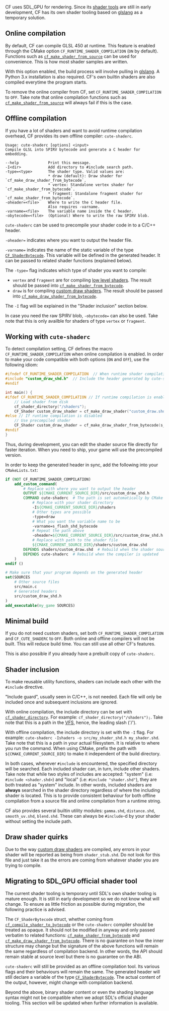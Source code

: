 [](../header.md ':include')

<br>

CF uses SDL_GPU for rendering.
Since its [shader tools](https://github.com/libsdl-org/SDL_shader_tools) are still in early development, CF has its own shader tooling based on [glslang](https://github.com/KhronosGroup/glslang) as a temporary solution.

## Online compilation

By default, CF can compile GLSL 450 at runtime.
This feature is enabled through the CMake option `CF_RUNTIME_SHADER_COMPILATION` (`ON` by default).
Functions such as [`cf_make_shader_from_source`](/graphics/cf_make_shader_from_source.md) can be used for convenience.
This is how most shader samples are written.

With this option enabled, the build process will involve pulling in [glslang](https://github.com/KhronosGroup/glslang).
A Python 3.x installation is also required.
CF's own builtin shaders are also compiled everytime the program starts.

To remove the online compiler from CF, set `CF_RUNTIME_SHADER_COMPILATION` to `OFF`.
Take note that online compilation functions such as [`cf_make_shader_from_source`](/graphics/cf_make_shader_from_source.md) will always fail if this is the case.

## Offline compilation

If you have a lot of shaders and want to avoid runtime compilation overhead, CF provides its own offline compiler: `cute-shaderc`.

```
Usage: cute-shaderc [options] <input>
Compile GLSL into SPIRV bytecode and generate a C header for embedding.

--help             Print this message.
-I<dir>            Add directory to #include search path.
-type=<type>       The shader type. Valid values are:
                   * draw (default): Draw shader for `cf_make_draw_shader_from_bytecode`.
                   * vertex: Standalone vertex shader for `cf_make_shader_from_bytecode`.
                   * fragment: Standalone fragment shader for `cf_make_shader_from_bytecode`.
-oheader=<file>    Where to write the C header file.
                   Also requires -varname.
-varname=<file>    The variable name inside the C header.
-obytecode=<file>  (Optional) Where to write the raw SPIRV blob.
```

`cute-shaderc` can be used to precompile your shader code in to a C/C++ header.

`-oheader=` indicates where you want to output the header file.

`-varname=` indicates the name of the static variable of the type [`CF_ShaderBytecode`](/graphics/cf_shaderbytecode.md).
This variable will be defined in the generated header.
It can be passed to related shader functions (explained below).

The `-type=` flag indicates which type of shader you want to compile:

* `vertex` and `fragment` are for compiling [low level shaders](https://randygaul.github.io/cute_framework/#/topics/low_level_graphics?id=shaders).
  The result should be passed into [`cf_make_shader_from_bytecode`](/graphics/cf_make_shader_from_bytecode.md).
* `draw` is for compiling [custom draw shaders](https://randygaul.github.io/cute_framework/#/topics/drawing?id=shaders).
  The result should be passed into [`cf_make_draw_shader_from_bytecode`](/draw/cf_make_draw_shader_from_bytecode.md).

The `-I` flag will be explained in the "Shader inclusion" section below.

In case you need the raw SPIRV blob, `-obytecode=` can also be used.
Take note that this is only availble for shaders of type `vertex` or `fragment`.

## Working with `cute-shaderc`

To detect compilation setting, CF defines the macro `CF_RUNTIME_SHADER_COMPILATION` when online compilation is enabled.
In order to make your code compatible with both options (`ON` and `OFF`), use the following idiom:

```c
#ifndef CF_RUNTIME_SHADER_COMPILATION  // When runtime shader compilation is disabled
#include "custom_draw_shd.h"  // Include the header generated by cute-shaderc
#endif

int main() {
#ifdef CF_RUNTIME_SHADER_COMPILATION // If runtime compilation is enabled
    // Load shader from disk
    cf_shader_directory("/shaders");
    CF_Shader custom_draw_shader = cf_make_draw_shader("custom_draw.shd");
#else // If runtime compilation is disabled
    // Use precompiled shader
    CF_Shader custom_draw_shader = cf_make_draw_shader_from_bytecode(s_custom_draw_shd);
#endif
}
```

Thus, during development, you can edit the shader source file directly for faster iteration.
When you need to ship, your game will use the precompiled version.

In order to keep the generated header in sync, add the following into your `CMakeLists.txt`:

```cmake
if (NOT CF_RUNTIME_SHADER_COMPILATION)
    add_custom_command(
        # Replace with where you want to output the header
        OUTPUT ${CMAKE_CURRENT_SOURCE_DIR}/src/custom_draw_shd.h
        COMMAND cute-shaderc  # The path is set automatically by CMake
            # Replace with your shader directory
            -I${CMAKE_CURRENT_SOURCE_DIR}/shaders
            # Other types are possible
            -type=draw
            # What you want the variable name to be
            -varname=s_flash_shd_bytecode
            # Repeat the path above
            -oheader=${CMAKE_CURRENT_SOURCE_DIR}/src/custom_draw_shd.h
            # Replace with path to the shader file
            ${CMAKE_CURRENT_SOURCE_DIR}/shaders/custom_draw.shd
        DEPENDS shaders/custom_draw.shd  # Rebuild when the shader source change
        DEPENDS cute-shaderc  # Rebuild when the compiler is updated
    )
endif ()

# Make sure that your program depends on the generated header
set(SOURCES
    # Other source files
    src/main.c
    # Generated headers
    src/custom_draw_shd.h
)
add_executable(my_game SOURCES)
```

## Minimal build

If you do not need custom shaders, set both `CF_RUNTIME_SHADER_COMPILATION` and `CF_CUTE_SHADERC` to `OFF`.
Both online and offline compilers will not be built.
This will reduce build time.
You can still use all other CF's features.

This is also possible if you already have a prebuilt copy of `cute-shaderc`.

## Shader inclusion

To make reusable utility functions, shaders can include each other with the `#include` directive.

"Include guard", usually seen in C/C++, is not needed.
Each file will only be included once and subsequent inclusions are ignored.

With online compilation, the include directory can be set with [`cf_shader_directory`](/graphics/cf_shader_directory.md).
For example: `cf_shader_directory("/shaders");`.
Take note that this is a path in the [VFS](/topics/virtual_file_system.md), hence, the leading slash ('/').

With offline compilation, the include directory is set with the `-I` flag.
For example: `cute-shaderc -Ishaders -o src/my_shader_shd.h my_shader.shd`.
Take note that this is a path in your actual filesystem.
It is relative to where you run the command.
When using CMake, prefix the path with `${CMAKE_CURRENT_SOURCE_DIR}` to make it independent of the build directory.

In both cases, whenever `#include` is encountered, the specified directory will be searched.
Each included shader can, in turn, include other shaders.
Take note that while two styles of includes are accepted: "system" (i.e: `#include <shader.shd>`) and "local" (i.e: `#include "shader.shd"`), they are both treated as "system" include.
In other words, included shaders are **always** searched in the shader directory regardless of where the including shader is located.
This is to provide consistent behaviour for both offline compilation from a source file and online compilation from a runtime string.

CF also provides several builtin utility modules: `gamma.shd`, `distance.shd`, `smooth_uv.shd`, `blend.shd`.
These can always be `#include`-d by your shader without setting the include path.

## Draw shader quirks

Due to the way [custom draw shaders](https://randygaul.github.io/cute_framework/#/topics/drawing?id=shaders) are compiled, any errors in your shader will be reported as being from `shader_stub.shd`.
Do not look for this file and just take it as the errors are coming from whatever shader you are trying to compile.

## Migrating to SDL_GPU official shader tool

The current shader tooling is temporary until SDL's own shader tooling is mature enough.
It is still in early development so we do not know what will change.
To ensure as little friction as possible during migration, the following practice is advised.

The `CF_ShaderBytecode` struct, whether coming from [`cf_compile_shader_to_bytecode`](/graphics/cf_compile_shader_to_bytecode.md) or the `cute-shaderc` compiler should be treated as opaque.
It should not be modified in anyway and only passed verbatim to related functions: [`cf_make_shader_from_bytecode`](/graphics/cf_make_shader_from_bytecode.md) and [`cf_make_draw_shader_from_bytecode`](/draw/cf_make_draw_shader_from_bytecode.md).
There is no guarantee on how the inner structure may change but the signature of the above functions will remain the same regardless of compilation backend.
In other words, the API should remain stable at source level but there is no guarantee on the ABI.

`cute-shaderc` will still be provided as an offline compilation tool.
Its various flags and their behaviours will remain the same.
The generated header will still declare a variable of the type [`CF_ShaderBytecode`](/graphics/cf_shaderbytecode.md).
The actual content of the output, however, might change with compilation backend.

Beyond the above, binary shader content or even the shading language syntax might not be compatible when we adopt SDL's official shader tooling.
This section will be updated when further information is available.
